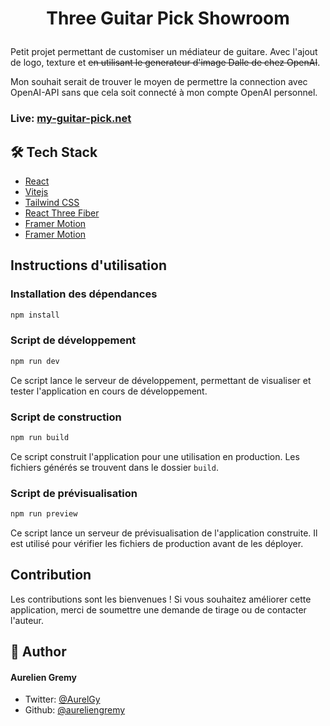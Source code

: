 # <p align="center">Three Guitar Pick Showroom</p>
  
Petit projet permettant de customiser un médiateur de guitare. Avec l'ajout de logo, texture et ~~en utilisant le generateur d'image Dalle de chez OpenAI~~.

Mon souhait serait de trouver le moyen de permettre la connection avec OpenAI-API sans que cela soit connecté à mon compte OpenAI personnel.

### Live: [my-guitar-pick.net](https://my-guitar-pick.net)

## 🛠️ Tech Stack
- [React](https://reactjs.org/)
- [Vitejs](https://vitejs.dev/)
- [Tailwind CSS](https://tailwindcss.com/)
- [React Three Fiber](https://docs.pmnd.rs/react-three-fiber/getting-started/introduction)
- [Framer Motion](https://www.framer.com/motion/)
- [Framer Motion](https://www.framer.com/motion/)

## Instructions d'utilisation

### Installation des dépendances
```bash
npm install
```  
### Script de développement
```bash
npm run dev
```
Ce script lance le serveur de développement, permettant de visualiser et tester l'application en cours de développement.

### Script de construction
```bash
npm run build
```
Ce script construit l'application pour une utilisation en production. Les fichiers générés se trouvent dans le dossier `build`.

### Script de prévisualisation
```bash
npm run preview
```
Ce script lance un serveur de prévisualisation de l'application construite. Il est utilisé pour vérifier les fichiers de production avant de les déployer.


## Contribution

Les contributions sont les bienvenues ! Si vous souhaitez améliorer cette application, merci de soumettre une demande de tirage ou de contacter l'auteur.


## 🙇 Author
#### Aurelien Gremy
- Twitter: [@AurelGy](https://twitter.com/AurelGy)
- Github: [@aureliengremy](https://github.com/aureliengremy)
